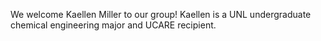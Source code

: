 We welcome Kaellen Miller to our group! Kaellen is a UNL undergraduate chemical engineering major and UCARE recipient.
